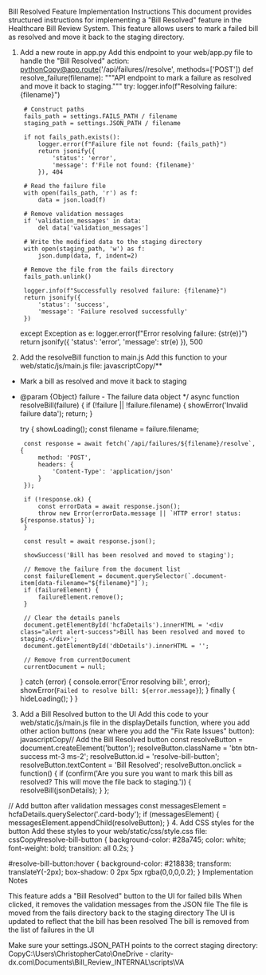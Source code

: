 Bill Resolved Feature Implementation Instructions
This document provides structured instructions for implementing a "Bill Resolved" feature in the Healthcare Bill Review System. This feature allows users to mark a failed bill as resolved and move it back to the staging directory.
1. Add a new route in app.py
Add this endpoint to your web/app.py file to handle the "Bill Resolved" action:
pythonCopy@app.route('/api/failures/<filename>/resolve', methods=['POST'])
def resolve_failure(filename):
    """API endpoint to mark a failure as resolved and move it back to staging."""
    try:
        logger.info(f"Resolving failure: {filename}")
        
        # Construct paths
        fails_path = settings.FAILS_PATH / filename
        staging_path = settings.JSON_PATH / filename
        
        if not fails_path.exists():
            logger.error(f"Failure file not found: {fails_path}")
            return jsonify({
                'status': 'error',
                'message': f'File not found: {filename}'
            }), 404
            
        # Read the failure file
        with open(fails_path, 'r') as f:
            data = json.load(f)
            
        # Remove validation messages
        if 'validation_messages' in data:
            del data['validation_messages']
            
        # Write the modified data to the staging directory
        with open(staging_path, 'w') as f:
            json.dump(data, f, indent=2)
            
        # Remove the file from the fails directory
        fails_path.unlink()
            
        logger.info(f"Successfully resolved failure: {filename}")
        return jsonify({
            'status': 'success',
            'message': 'Failure resolved successfully'
        })
        
    except Exception as e:
        logger.error(f"Error resolving failure: {str(e)}")
        return jsonify({
            'status': 'error',
            'message': str(e)
        }), 500
2. Add the resolveBill function to main.js
Add this function to your web/static/js/main.js file:
javascriptCopy/**
 * Mark a bill as resolved and move it back to staging
 * @param {Object} failure - The failure data object
 */
async function resolveBill(failure) {
    if (!failure || !failure.filename) {
        showError('Invalid failure data');
        return;
    }
    
    try {
        showLoading();
        const filename = failure.filename;
        
        const response = await fetch(`/api/failures/${filename}/resolve`, {
            method: 'POST',
            headers: {
                'Content-Type': 'application/json'
            }
        });
        
        if (!response.ok) {
            const errorData = await response.json();
            throw new Error(errorData.message || `HTTP error! status: ${response.status}`);
        }
        
        const result = await response.json();
        
        showSuccess('Bill has been resolved and moved to staging');
        
        // Remove the failure from the document list
        const failureElement = document.querySelector(`.document-item[data-filename="${filename}"]`);
        if (failureElement) {
            failureElement.remove();
        }
        
        // Clear the details panels
        document.getElementById('hcfaDetails').innerHTML = '<div class="alert alert-success">Bill has been resolved and moved to staging.</div>';
        document.getElementById('dbDetails').innerHTML = '';
        
        // Remove from currentDocument
        currentDocument = null;
        
    } catch (error) {
        console.error('Error resolving bill:', error);
        showError(`Failed to resolve bill: ${error.message}`);
    } finally {
        hideLoading();
    }
}
3. Add a Bill Resolved button to the UI
Add this code to your web/static/js/main.js file in the displayDetails function, where you add other action buttons (near where you add the "Fix Rate Issues" button):
javascriptCopy// Add the Bill Resolved button
const resolveButton = document.createElement('button');
resolveButton.className = 'btn btn-success mt-3 ms-2';
resolveButton.id = 'resolve-bill-button';
resolveButton.textContent = 'Bill Resolved';
resolveButton.onclick = function() {
    if (confirm('Are you sure you want to mark this bill as resolved? This will move the file back to staging.')) {
        resolveBill(jsonDetails);
    }
};

// Add button after validation messages
const messagesElement = hcfaDetails.querySelector('.card-body');
if (messagesElement) {
    messagesElement.appendChild(resolveButton);
}
4. Add CSS styles for the button
Add these styles to your web/static/css/style.css file:
cssCopy#resolve-bill-button {
    background-color: #28a745;
    color: white;
    font-weight: bold;
    transition: all 0.2s;
}

#resolve-bill-button:hover {
    background-color: #218838;
    transform: translateY(-2px);
    box-shadow: 0 2px 5px rgba(0,0,0,0.2);
}
Implementation Notes

This feature adds a "Bill Resolved" button to the UI for failed bills
When clicked, it removes the validation messages from the JSON file
The file is moved from the fails directory back to the staging directory
The UI is updated to reflect that the bill has been resolved
The bill is removed from the list of failures in the UI

Make sure your settings.JSON_PATH points to the correct staging directory:
CopyC:\Users\ChristopherCato\OneDrive - clarity-dx.com\Documents\Bill_Review_INTERNAL\scripts\VA